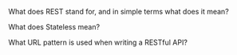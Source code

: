 What does REST stand for, and in simple terms what does it mean?

What does Stateless mean?

What URL pattern is used when writing a RESTful API?